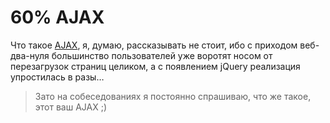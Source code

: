# 60% AJAX

Что такое [AJAX](https://ru.wikipedia.org/wiki/AJAX), я, думаю, рассказывать не стоит, ибо с приходом веб-два-нуля большинство пользователей уже воротят носом от перезагрузок страниц целиком, а с появлением jQuery реализация упростилась в разы…

> Зато на собеседованиях я постоянно спрашиваю, что же такое, этот ваш AJAX ;)
